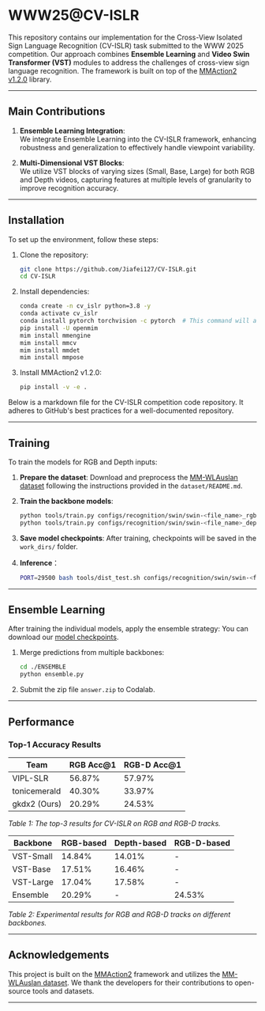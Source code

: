 # WWW25@CV-ISLR

This repository contains our implementation for the Cross-View Isolated Sign Language Recognition (CV-ISLR) task submitted to the WWW 2025 competition. Our approach combines **Ensemble Learning** and **Video Swin Transformer (VST)** modules to address the challenges of cross-view sign language recognition. The framework is built on top of the [MMAction2 v1.2.0](https://github.com/open-mmlab/mmaction2) library.

---

## **Main Contributions**
1. **Ensemble Learning Integration**:  
   We integrate Ensemble Learning into the CV-ISLR framework, enhancing robustness and generalization to effectively handle viewpoint variability.

2. **Multi-Dimensional VST Blocks**:  
   We utilize VST blocks of varying sizes (Small, Base, Large) for both RGB and Depth videos, capturing features at multiple levels of granularity to improve recognition accuracy.

---

## **Installation**

To set up the environment, follow these steps:

1. Clone the repository:

   ```bash
   git clone https://github.com/Jiafei127/CV-ISLR.git
   cd CV-ISLR
   
2. Install dependencies:

   ```bash
   conda create -n cv_islr python=3.8 -y
   conda activate cv_islr
   conda install pytorch torchvision -c pytorch  # This command will automatically install the latest version PyTorch and cudatoolkit, please check whether they match your environment.
   pip install -U openmim
   mim install mmengine
   mim install mmcv
   mim install mmdet  
   mim install mmpose 

3. Install MMAction2 v1.2.0:

   ```bash
   pip install -v -e .

Below is a markdown file for the CV-ISLR competition code repository. It adheres to GitHub's best practices for a well-documented repository.

---

## **Training**

To train the models for RGB and Depth inputs:

1. **Prepare the dataset**: Download and preprocess the [MM-WLAuslan dataset](https://example-dataset-link.com) following the instructions provided in the `dataset/README.md`.

2. **Train the backbone models**:
   ```bash
   python tools/train.py configs/recognition/swin/swin-<file_name>_rgb.py
   python tools/train.py configs/recognition/swin/swin-<file_name>_depth.py
   ```

3. **Save model checkpoints**: After training, checkpoints will be saved in the `work_dirs/` folder.

4. **Inference**：
   ```bash
   PORT=29500 bash tools/dist_test.sh configs/recognition/swin/swin-<file_name>_rgb.py ./work_dirs/swin-<checkpoint_name>.pth --dump result.pkl
   ```

---

## **Ensemble Learning**

After training the individual models, apply the ensemble strategy:
You can download our [model checkpoints](#model-checkpoints).

1. Merge predictions from multiple backbones:
   ```bash
   cd ./ENSEMBLE
   python ensemble.py
   ```
2. Submit the zip file `answer.zip` to Codalab.
   
---

## **Performance**

### **Top-1 Accuracy Results**

| Team          | RGB Acc@1 | RGB-D Acc@1 |
|---------------|-----------|-------------|
| VIPL-SLR      | 56.87%    | 57.97%      |
| tonicemerald  | 40.30%    | 33.97%      |
| gkdx2 (Ours)  | 20.29%    | 24.53%      |

_Table 1: The top-3 results for CV-ISLR on RGB and RGB-D tracks._

| Backbone    | RGB-based | Depth-based | RGB-D-based |
|-------------|-----------|-------------|-------------|
| VST-Small   | 14.84%    | 14.01%      | -           |
| VST-Base    | 17.51%    | 16.46%      | -           |
| VST-Large   | 17.04%    | 17.58%      | -           |
| Ensemble    | 20.29%    | -           | 24.53%      |

_Table 2: Experimental results for RGB and RGB-D tracks on different backbones._

---

## **Acknowledgements**

This project is built on the [MMAction2](https://github.com/open-mmlab/mmaction2) framework and utilizes the [MM-WLAuslan dataset](https://example-dataset-link.com). We thank the developers for their contributions to open-source tools and datasets.

---
